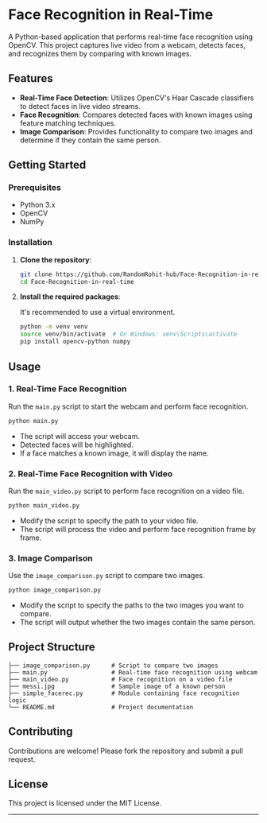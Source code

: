 
# Face Recognition in Real-Time

A Python-based application that performs real-time face recognition using OpenCV. This project captures live video from a webcam, detects faces, and recognizes them by comparing with known images.

## Features

* **Real-Time Face Detection**: Utilizes OpenCV's Haar Cascade classifiers to detect faces in live video streams.
* **Face Recognition**: Compares detected faces with known images using feature matching techniques.
* **Image Comparison**: Provides functionality to compare two images and determine if they contain the same person.

## Getting Started

### Prerequisites

* Python 3.x
* OpenCV
* NumPy

### Installation

1. **Clone the repository**:

   ```bash
   git clone https://github.com/RandomRohit-hub/Face-Recognition-in-real-time.git
   cd Face-Recognition-in-real-time
   ```

2. **Install the required packages**:

   It's recommended to use a virtual environment.

   ```bash
   python -m venv venv
   source venv/bin/activate  # On Windows: venv\Scripts\activate
   pip install opencv-python numpy
   ```

## Usage

### 1. Real-Time Face Recognition

Run the `main.py` script to start the webcam and perform face recognition.

```bash
python main.py
```

* The script will access your webcam.
* Detected faces will be highlighted.
* If a face matches a known image, it will display the name.

### 2. Real-Time Face Recognition with Video

Run the `main_video.py` script to perform face recognition on a video file.

```bash
python main_video.py
```

* Modify the script to specify the path to your video file.
* The script will process the video and perform face recognition frame by frame.

### 3. Image Comparison

Use the `image_comparison.py` script to compare two images.

```bash
python image_comparison.py
```

* Modify the script to specify the paths to the two images you want to compare.
* The script will output whether the two images contain the same person.

## Project Structure

```
├── image_comparison.py      # Script to compare two images
├── main.py                  # Real-time face recognition using webcam
├── main_video.py            # Face recognition on a video file
├── messi.jpg                # Sample image of a known person
├── simple_facerec.py        # Module containing face recognition logic
└── README.md                # Project documentation
```

## Contributing

Contributions are welcome! Please fork the repository and submit a pull request.

## License

This project is licensed under the MIT License.

---

